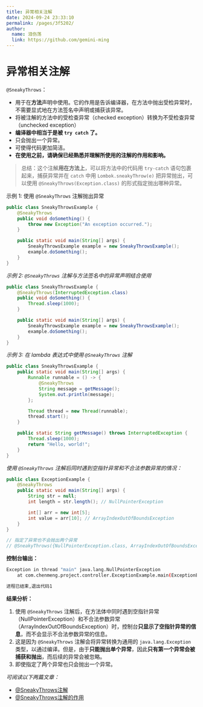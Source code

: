```yaml
---
title: 异常相关注解
date: 2024-09-24 23:33:10
permalink: /pages/3f5202/
author: 
  name: 泪伤荡
  link: https://github.com/gemini-ming
---
```

# 异常相关注解

`@SneakyThrows`：

- 用于在**方法**声明中使用。它的作用是告诉编译器，在方法中抛出受检异常时，不需要显式地在方法签名中声明或捕获该异常。
- 将被注解的方法中的受检查异常（checked exception）转换为不受检查异常（unchecked exception）
- **编译器中相当于是被 `try catch` 了。**
- 只会抛出一个异常。
- 可使得代码更加简洁。
- **在使用之前，请确保已经熟悉并理解所使用的注解的作用和影响。**

> 总结：这个注解**用在方法上**，可以将方法中的代码用 `try-catch` 语句包裹起来，捕获异常并在 `catch` 中用 `Lombok.sneakyThrow(e)` 把异常抛出，可以使用 `@SneakyThrows(Exception.class)` 的形式指定抛出哪种异常。

示例 1: 使用 `@SneakyThrows` 注解抛出异常

```java
public class SneakyThrowsExample {
    @SneakyThrows
    public void doSomething() {
        throw new Exception("An exception occurred.");
    }

    public static void main(String[] args) {
        SneakyThrowsExample example = new SneakyThrowsExample();
        example.doSomething();
    }
}
```

*示例 2: `@SneakyThrows` 注解与方法签名中的异常声明结合使用*

```java
public class SneakyThrowsExample {
    @SneakyThrows(InterruptedException.class)
    public void doSomething() {
        Thread.sleep(1000);
    }

    public static void main(String[] args) {
        SneakyThrowsExample example = new SneakyThrowsExample();
        example.doSomething();
    }
}
```

*示例 3: 在 lambda 表达式中使用 `@SneakyThrows` 注解*

```java
public class SneakyThrowsExample {
    public static void main(String[] args) {
        Runnable runnable = () -> {
            @SneakyThrows
            String message = getMessage();
            System.out.println(message);
        };

        Thread thread = new Thread(runnable);
        thread.start();
    }

    public static String getMessage() throws InterruptedException {
        Thread.sleep(1000);
        return "Hello, world!";
    }
}
```

*使用 `@SneakyThrows` 注解后同时遇到空指针异常和不合法参数异常的情况：*

```java
public class ExceptionExample {
    @SneakyThrows
    public static void main(String[] args) {
        String str = null;
        int length = str.length(); // NullPointerException

        int[] arr = new int[5];
        int value = arr[10]; // ArrayIndexOutOfBoundsException
    }
}

// 指定了异常也不会抛出两个异常
// @SneakyThrows({NullPointerException.class, ArrayIndexOutOfBoundsException.class})
```

**控制台输出：**

```bash
Exception in thread "main" java.lang.NullPointerException
	at com.chenmeng.project.controller.ExceptionExample.main(ExceptionExample.java:9)

进程已结束,退出代码1
```

**结果分析：**

1. 使用 `@SneakyThrows` 注解后，在方法体中同时遇到空指针异常（NullPointerException）和不合法参数异常（ArrayIndexOutOfBoundsException）时，控制台**只显示了空指针异常的信息**，而不会显示不合法参数异常的信息。
2. 这是因为 `@SneakyThrows` 注解会将异常转换为通用的 `java.lang.Exception` 类型，以通过编译。但是，由于**只能抛出单个异常**，因此**只有第一个异常会被捕获和抛出**，而后续的异常会被忽略。
3. 即使指定了两个异常也只会抛出一个异常。



*可阅读以下两篇文章：*

- [@SneakyThrows注解](https://blog.csdn.net/qq_22162093/article/details/115486647)
- [@SneakyThrows注解的作用](https://blog.csdn.net/weixin_50503886/article/details/132008163?spm=1001.2101.3001.6661.1&utm_medium=distribute.pc_relevant_t0.none-task-blog-2~default~CTRLIST~Rate-1-132008163-blog-115486647.235^v38^pc_relevant_default_base3&depth_1-utm_source=distribute.pc_relevant_t0.none-task-blog-2~default~CTRLIST~Rate-1-132008163-blog-115486647.235^v38^pc_relevant_default_base3&utm_relevant_index=1)

